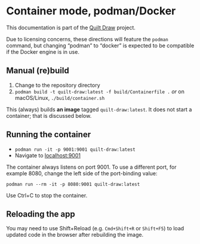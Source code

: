 # Container mode, podman/Docker

This documentation is part of the [Quilt Draw](../) project.

Due to licensing concerns, these directions will feature the `podman`
command, but changing “podman” to “docker” is expected to be compatible
if the Docker engine is in use.

## Manual (re)build

1. Change to the repository directory
2. `podman build -t quilt-draw:latest -f build/Containerfile .` _or_
   on macOS/Linux, `./build/container.sh`

This (always) builds **an image** tagged `quilt-draw:latest`.
It does not start a container; that is discussed below.

## Running the container

* `podman run -it -p 9001:9001 quilt-draw:latest`
* Navigate to [localhost:9001](http://localhost:9001/)

The container always listens on port 9001.  To use a different port,
for example 8080, change the left side of the port-binding value:

    podman run --rm -it -p 8080:9001 quilt-draw:latest

Use Ctrl+C to stop the container.

## Reloading the app

You may need to use Shift+Reload (e.g. `Cmd+Shift+R` or `Shift+F5`) to
load updated code in the browser after rebuilding the image.
